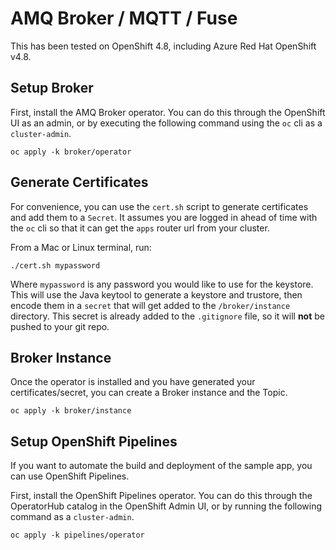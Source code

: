 # AMQ Broker / MQTT / Fuse

This has been tested on OpenShift 4.8, including Azure Red Hat OpenShift v4.8.

## Setup Broker

First, install the AMQ Broker operator.  You can do this through the OpenShift UI as an admin, or by executing the following command using the `oc` cli as a `cluster-admin`.

```
oc apply -k broker/operator
```

## Generate Certificates

For convenience, you can use the `cert.sh` script to generate certificates and add them to a `Secret`.  It assumes you are logged in ahead of time with the `oc` cli so that it can get the `apps` router url from your cluster.

From a Mac or Linux terminal, run:

```
./cert.sh mypassword
```

Where `mypassword` is any password you would like to use for the keystore.  This will use the Java keytool to generate a keystore and trustore, then encode them in a `secret` that will get added to the `/broker/instance` directory.  This secret is already added to the `.gitignore` file, so it will **not** be pushed to your git repo.

## Broker Instance

Once the operator is installed and you have generated your certificates/secret, you can create a Broker instance and the Topic.

```
oc apply -k broker/instance
```

## Setup OpenShift Pipelines

If you want to automate the build and deployment of the sample app, you can use OpenShift Pipelines.

First, install the OpenShift Pipelines operator.  You can do this through the OperatorHub catalog in the OpenShift Admin UI, or by running the following command as a `cluster-admin`.

```
oc apply -k pipelines/operator
```
